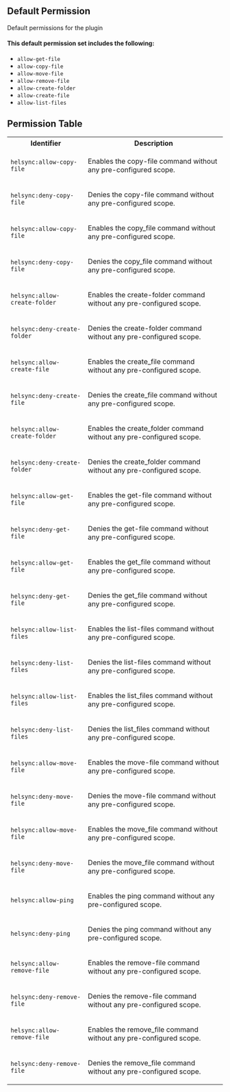 ## Default Permission

Default permissions for the plugin

#### This default permission set includes the following:

- `allow-get-file`
- `allow-copy-file`
- `allow-move-file`
- `allow-remove-file`
- `allow-create-folder`
- `allow-create-file`
- `allow-list-files`

## Permission Table

<table>
<tr>
<th>Identifier</th>
<th>Description</th>
</tr>


<tr>
<td>

`helsync:allow-copy-file`

</td>
<td>

Enables the copy-file command without any pre-configured scope.

</td>
</tr>

<tr>
<td>

`helsync:deny-copy-file`

</td>
<td>

Denies the copy-file command without any pre-configured scope.

</td>
</tr>

<tr>
<td>

`helsync:allow-copy-file`

</td>
<td>

Enables the copy_file command without any pre-configured scope.

</td>
</tr>

<tr>
<td>

`helsync:deny-copy-file`

</td>
<td>

Denies the copy_file command without any pre-configured scope.

</td>
</tr>

<tr>
<td>

`helsync:allow-create-folder`

</td>
<td>

Enables the create-folder command without any pre-configured scope.

</td>
</tr>

<tr>
<td>

`helsync:deny-create-folder`

</td>
<td>

Denies the create-folder command without any pre-configured scope.

</td>
</tr>

<tr>
<td>

`helsync:allow-create-file`

</td>
<td>

Enables the create_file command without any pre-configured scope.

</td>
</tr>

<tr>
<td>

`helsync:deny-create-file`

</td>
<td>

Denies the create_file command without any pre-configured scope.

</td>
</tr>

<tr>
<td>

`helsync:allow-create-folder`

</td>
<td>

Enables the create_folder command without any pre-configured scope.

</td>
</tr>

<tr>
<td>

`helsync:deny-create-folder`

</td>
<td>

Denies the create_folder command without any pre-configured scope.

</td>
</tr>

<tr>
<td>

`helsync:allow-get-file`

</td>
<td>

Enables the get-file command without any pre-configured scope.

</td>
</tr>

<tr>
<td>

`helsync:deny-get-file`

</td>
<td>

Denies the get-file command without any pre-configured scope.

</td>
</tr>

<tr>
<td>

`helsync:allow-get-file`

</td>
<td>

Enables the get_file command without any pre-configured scope.

</td>
</tr>

<tr>
<td>

`helsync:deny-get-file`

</td>
<td>

Denies the get_file command without any pre-configured scope.

</td>
</tr>

<tr>
<td>

`helsync:allow-list-files`

</td>
<td>

Enables the list-files command without any pre-configured scope.

</td>
</tr>

<tr>
<td>

`helsync:deny-list-files`

</td>
<td>

Denies the list-files command without any pre-configured scope.

</td>
</tr>

<tr>
<td>

`helsync:allow-list-files`

</td>
<td>

Enables the list_files command without any pre-configured scope.

</td>
</tr>

<tr>
<td>

`helsync:deny-list-files`

</td>
<td>

Denies the list_files command without any pre-configured scope.

</td>
</tr>

<tr>
<td>

`helsync:allow-move-file`

</td>
<td>

Enables the move-file command without any pre-configured scope.

</td>
</tr>

<tr>
<td>

`helsync:deny-move-file`

</td>
<td>

Denies the move-file command without any pre-configured scope.

</td>
</tr>

<tr>
<td>

`helsync:allow-move-file`

</td>
<td>

Enables the move_file command without any pre-configured scope.

</td>
</tr>

<tr>
<td>

`helsync:deny-move-file`

</td>
<td>

Denies the move_file command without any pre-configured scope.

</td>
</tr>

<tr>
<td>

`helsync:allow-ping`

</td>
<td>

Enables the ping command without any pre-configured scope.

</td>
</tr>

<tr>
<td>

`helsync:deny-ping`

</td>
<td>

Denies the ping command without any pre-configured scope.

</td>
</tr>

<tr>
<td>

`helsync:allow-remove-file`

</td>
<td>

Enables the remove-file command without any pre-configured scope.

</td>
</tr>

<tr>
<td>

`helsync:deny-remove-file`

</td>
<td>

Denies the remove-file command without any pre-configured scope.

</td>
</tr>

<tr>
<td>

`helsync:allow-remove-file`

</td>
<td>

Enables the remove_file command without any pre-configured scope.

</td>
</tr>

<tr>
<td>

`helsync:deny-remove-file`

</td>
<td>

Denies the remove_file command without any pre-configured scope.

</td>
</tr>
</table>
